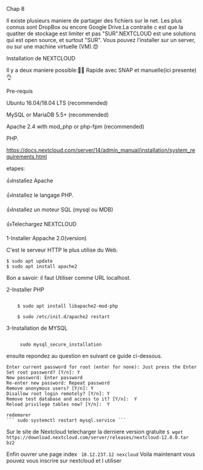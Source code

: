 
Chap 8


Il existe plusieurs maniere de partager des fichiers sur le net. Les plus connus sont DropBox ou encore Google Drive.La contraite c est que la quatiter de stockage est limiter et pas "SUR".NEXTCLOUD est une solutions qui est open source, et surtout "SUR". 
Vous pouvez l’installer sur un server, ou sur une machine virtuelle (VM).😍

Installation de NEXTCLOUD

Il y a deux maniere possible:🤦‍♂️
Rapide avec SNAP et manuelle(ici presente)👌

Pre-requis

Ubuntu 16.04/18.04 LTS (recommended)

MySQL or MariaDB 5.5+ (recommended)

Apache 2.4 with mod_php or php-fpm (recommended)

PHP. 

https://docs.nextcloud.com/server/14/admin_manual/installation/system_requirements.html

etapes:

 👍Installez Apache

 👍Installez le langage PHP.

 👍Installez un moteur SQL (mysql ou MDB)

 👍Telechargez NEXTCLOUD 

1-Installer Appache 2.0(version)

C'est le serveur HTTP le plus utilise du Web.

``` 
$ sudo apt update
$ sudo apt install apache2
```
Bon a savoir:
il faut Utiliser comme URL localhost.

2-Installer PHP

``` $ sudo apt install php

    $ sudo apt install libapache2-mod-php
    
    $ sudo /etc/init.d/apache2 restart
```
3-Installation de MYSQL

```  sudo apt install mysql-server

     sudo mysql_secure_installation
```
ensuite repondez au question en suivant ce guide ci-dessous.

    Enter current password for root (enter for none): Just press the Enter
    Set root password? [Y/n]: Y
    New password: Enter password
    Re-enter new password: Repeat password
    Remove anonymous users? [Y/n]: Y
    Disallow root login remotely? [Y/n]: Y
    Remove test database and access to it? [Y/n]:  Y
    Reload privilege tables now? [Y/n]:  Y
    
    redemarer
    ``` sudo systemctl restart mysql.service ```
    
    
Sur le site de Nextcloud telecharger la derniere version gratuite
```$ wget https://download.nextcloud.com/server/releases/nextcloud-12.0.0.tar bz2```

Enfin ouvrer une page index
``` 10.12.237.12 nexcloud```
Voila maintenant vous pouvez vous inscrire sur nextcloud et l utiliser

